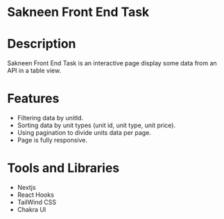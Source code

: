 # Sakneen Front End Task

# Description
Sakneen Front End Task is an interactive page display some data from an API in a table view. 

# Features
* Filtering data by unitId.
* Sorting data by unit types (unit id, unit type, unit price).
* Using pagination to divide  units data per page.
* Page is fully responsive.

# Tools and Libraries
* Nextjs
* React Hooks
* TailWind CSS
* Chakra UI
